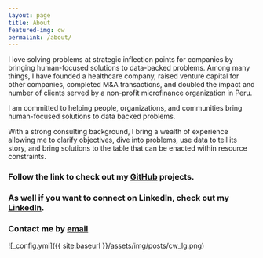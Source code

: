 ```yaml
---
layout: page
title: About
featured-img: cw
permalink: /about/
---
```


I love solving problems at strategic inflection points for companies by bringing human-focused solutions to data-backed problems. Among many things, I have founded a healthcare company, raised venture capital for other companies, completed M&A transactions, and doubled the impact and number of clients served by a non-profit microfinance organization in Peru. 

I am committed to helping people, organizations, and communities bring human-focused solutions to data backed problems. 

With a strong consulting background, I bring a wealth of experience allowing me to clarify objectives, dive into problems, use data to tell its story, and bring solutions to the table that can be enacted within resource constraints.

### Follow the link to check out my [GitHub](https://github.com/cdubbs512) projects.

### As well if you want to connect on LinkedIn, check out my [LinkedIn](https://www.linkedin.com/in/christopherwilliams512/).

### Contact me by [email](mailto:christopher@christopherwilliams.us)

![_config.yml]({{ site.baseurl }}/assets/img/posts/cw_lg.png)

